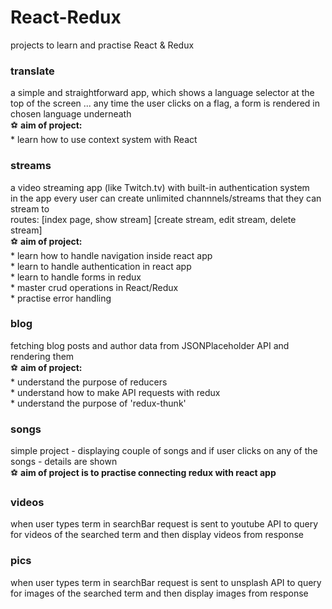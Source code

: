 # React-Redux
projects to learn and practise React &amp; Redux

### translate
  a simple and straightforward app, which shows a language selector at the top of the screen ...
  any time the user clicks on a flag, a form is rendered in chosen language underneath<br />
    ⚽️ **aim of project:**<br />
      * learn how to use context system with React<br />

### streams
  a video streaming app (like Twitch.tv) with built-in authentication system<br />
  in the app every user can create unlimited channnels/streams that they can stream to<br />
  routes: [index page, show stream] [create stream, edit stream, delete stream]<br />
    ⚽️ **aim of project:**<br />
        * learn how to handle navigation inside react app<br />
        * learn to handle authentication in react app<br />
        * learn to handle forms in redux<br />
        * master crud operations in React/Redux<br />
        * practise error handling<br />

### blog
  fetching blog posts and author data from JSONPlaceholder API and rendering them<br />
    ⚽️ **aim of project:**<br />
        * understand the purpose of reducers<br />
        * understand how to make API requests with redux<br />
        * understand the purpose of 'redux-thunk'<br />

### songs
  simple project - displaying couple of songs and if user clicks on any of
  the songs - details are shown<br />
    ⚽️ **aim of project is to practise connecting redux with react app**

### videos
  when user types term in searchBar request is sent to youtube API to query for
  videos of the searched term and then display videos from response

### pics
  when user types term in searchBar request is sent to unsplash API to query for
  images of the searched term and then display images from response
